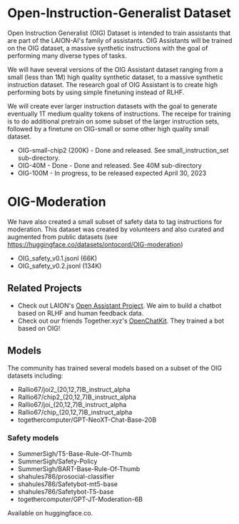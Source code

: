 # Open-Instruction-Generalist Dataset

Open Instruction Generalist (OIG) Dataset is intended to train assistants that are part of the LAION-AI's family of assistants.  OIG Assistants will be trained on the OIG dataset, a massive synthetic instructions with the goal of performing many diverse types of tasks. 

We will have several versions of the OIG Assistant dataset ranging from a small (less than 1M) high quality synthetic dataset, to a massive synthetic instruction dataset. The research goal of OIG Assistant is to create high performing bots by using simple finetuning instead of RLHF.

We will create ever larger instruction datasets with the goal to generate eventually 1T medium quality tokens of instructions. The receipe for training is to do additional pretrain on some subset of the larger instruction sets, followed by a finetune on OIG-small or some other high quality small dataset.

* OIG-small-chip2 (200K) - Done and released. See  small_instruction_set sub-directory.
* OIG-40M - Done - Done and released. See 40M sub-directory
* OIG-100M - In progress, to be released expected April 30, 2023

# OIG-Moderation

We have also created a small subset of safety data to tag instructions for moderation. This dataset was created by volunteers and also curated and augmented from public datasets (see https://huggingface.co/datasets/ontocord/OIG-moderation)

* OIG_safety_v0.1.jsonl (66K)
* OIG_safety_v0.2.jsonl (134K)

## Related Projects
* Check out LAION's [Open Assistant Project](https://github.com/LAION-AI/Open-Assistant). We aim to build a chatbot based on RLHF and human feedback data.
* Check out our friends Together.xyz's [OpenChatKit](https://github.com/togethercomputer/OpenChatKit). They trained a bot based on OIG!

## Models
The community has trained several models based on a subset of the OIG datasets including:

- Rallio67/joi2_(20,12,7)B_instruct_alpha
- Rallio67/chip2_(20,12,7)B_instruct_alpha
- Rallio67/joi_(20,12,7)B_instruct_alpha
- Rallio67/chip_(20,12,7)B_instruct_alpha
- togethercomputer/GPT-NeoXT-Chat-Base-20B

### Safety models

- SummerSigh/T5-Base-Rule-Of-Thumb
- SummerSigh/Safety-Policy
- SummerSigh/BART-Base-Rule-Of-Thumb
- shahules786/prosocial-classifier
- shahules786/Safetybot-mt5-base
- shahules786/Safetybot-T5-base
- togethercomputer/GPT-JT-Moderation-6B

Available on huggingface.co. 
